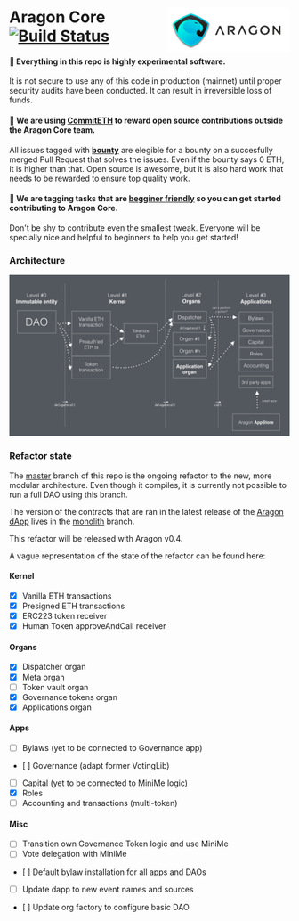 # Aragon Core <img align="right" src="https://github.com/aragonone/issues/blob/master/logo.png" height="80px" /> [![Build Status](https://img.shields.io/travis/aragon/aragon-core.svg?branch=master&style=flat-square)](https://travis-ci.org/aragon/aragon-core)

#### 🚨 Everything in this repo is highly experimental software.
It is not secure to use any of this code in production (mainnet) until proper security audits have been conducted. It can result in irreversible loss of funds.

#### 🦋 We are using [CommitETH](http://commiteth.com) to reward open source contributions outside the Aragon Core team.
All issues tagged with **[bounty](https://github.com/aragon/aragon-core/labels/bounty)** are elegible for a bounty on a succesfully merged Pull Request that solves the issues. Even if the bounty says 0 ETH, it is higher than that. Open source is awesome, but it is also hard work that needs to be rewarded to ensure top quality work.

#### 👋 We are tagging tasks that are [begginer friendly](https://github.com/aragon/aragon-core/labels/beginner-friendly) so you can get started contributing to Aragon Core. 
Don't be shy to contribute even the smallest tweak. Everyone will be specially nice and helpful to beginners to help you get started!

### Architecture

![](rsc/architecture.jpg)

### Refactor state

The [master](../../tree/master) branch of this repo is the ongoing refactor to the new, more modular architecture. Even though it compiles, it is currently not possible to run a full DAO using this branch.

The version of the contracts that are ran in the latest release of the [Aragon dApp](../../../aragon-dapp) lives in the [monolith](../../tree/monolith) branch.

This refactor will be released with Aragon v0.4.

A vague representation of the state of the refactor can be found here:

#### Kernel

- [x] Vanilla ETH transactions
- [x] Presigned ETH transactions
- [x] ERC223 token receiver
- [x] Human Token approveAndCall receiver

#### Organs

- [x] Dispatcher organ
- [x] Meta organ
- [ ] Token vault organ
- [x] Governance tokens organ
- [x] Applications organ

#### Apps

- [ ] Bylaws (yet to be connected to Governance app)
- [ ] Governance (adapt former VotingLib)
- [ ] Capital (yet to be connected to MiniMe logic)
- [x] Roles
- [ ] Accounting and transactions (multi-token)

#### Misc
- [ ] Transition own Governance Token logic and use MiniMe
- [ ] Vote delegation with MiniMe
- [ ] Default bylaw installation for all apps and DAOs
- [ ] Update dapp to new event names and sources
- [ ] Update org factory to configure basic DAO

